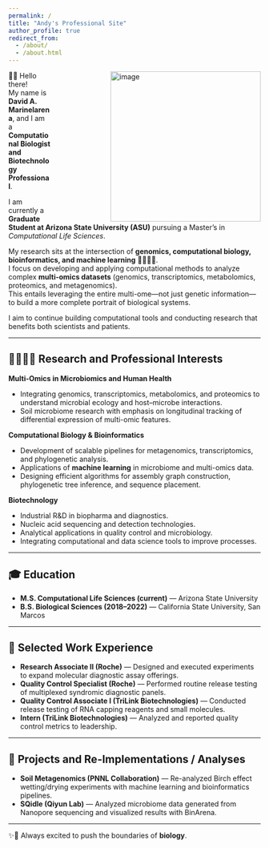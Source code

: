 ```yaml
---
permalink: /
title: "Andy's Professional Site"
author_profile: true
redirect_from: 
  - /about/
  - /about.html
---
```


<img width="300" height="300" alt="image" src="https://github.com/user-attachments/assets/2f243e9d-dc8c-4765-99ff-3b66a59876d0" style="float: right; margin-left: 120px; margin-right: 0;" />

👋🏼 Hello there!  
My name is **David A. Marinelarena**, and I am a **Computational Biologist and Biotechnology Professional**.  

I am currently a **Graduate Student at Arizona State University (ASU)** pursuing a Master’s in *Computational Life Sciences*.  

My research sits at the intersection of **genomics, computational biology, bioinformatics, and machine learning** 🧬👨🏻‍💻.  
I focus on developing and applying computational methods to analyze complex **multi-omics datasets** (genomics, transcriptomics, metabolomics, proteomics, and metagenomics).  
This entails leveraging the entire multi-ome—not just genetic information—to build a more complete portrait of biological systems.  

I aim to continue building computational tools and conducting research that benefits both scientists and patients.  

---

## 🔬👨🏻‍🔬 Research and Professional Interests

**Multi-Omics in Microbiomics and Human Health**  
- Integrating genomics, transcriptomics, metabolomics, and proteomics to understand microbial ecology and host–microbe interactions.  
- Soil microbiome research with emphasis on longitudinal tracking of differential expression of multi-omic features.  

**Computational Biology & Bioinformatics**  
- Development of scalable pipelines for metagenomics, transcriptomics, and phylogenetic analysis.  
- Applications of **machine learning** in microbiome and multi-omics data.  
- Designing efficient algorithms for assembly graph construction, phylogenetic tree inference, and sequence placement.  

**Biotechnology**  
- Industrial R&D in biopharma and diagnostics.  
- Nucleic acid sequencing and detection technologies.  
- Analytical applications in quality control and microbiology.  
- Integrating computational and data science tools to improve processes.  

---

## 🎓 Education
  
- **M.S. Computational Life Sciences (current)** — Arizona State University  
- **B.S. Biological Sciences (2018–2022)** — California State University, San Marcos  

---

## 💼 Selected Work Experience
  
- **Research Associate II (Roche)** — Designed and executed experiments to expand molecular diagnostic assay offerings.  
- **Quality Control Specialist (Roche)** — Performed routine release testing of multiplexed syndromic diagnostic panels.  
- **Quality Control Associate I (TriLink Biotechnologies)** — Conducted release testing of RNA capping reagents and small molecules.  
- **Intern (TriLink Biotechnologies)** — Analyzed and reported quality control metrics to leadership.  

---

## 📂 Projects and Re-Implementations / Analyses

- **Soil Metagenomics (PNNL Collaboration)** — Re-analyzed Birch effect wetting/drying experiments with machine learning and bioinformatics pipelines.  
- **SQidle (Qiyun Lab)** — Analyzed microbiome data generated from Nanopore sequencing and visualized results with BinArena.  

---

✨🧬 Always excited to push the boundaries of **biology**.
